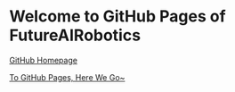 # Welcome to GitHub Pages of FutureAIRobotics

[GitHub Homepage](https://github.com/FutureAIRobotics)

[To GitHub Pages, Here We Go~](https://futureairobotics.github.io)

<!-- ![GitHub Pages Cover](/assets/images/github-pages-cover.png) -->
